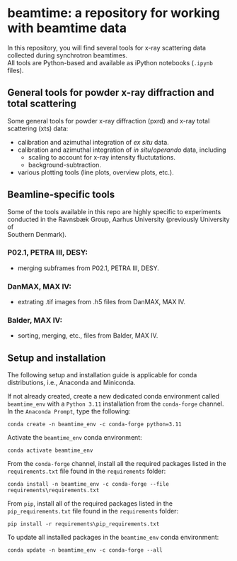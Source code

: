 # beamtime: a repository for working with beamtime data
In this repository, you will find several tools for x-ray scattering data  
collected during synchrotron beamtimes.  
All tools are Python-based and available as iPython notebooks (`.ipynb` files).

## General tools for powder x-ray diffraction and total scattering
Some general tools for powder x-ray diffraction (pxrd) and x-ray total  
scattering (xts) data:
- calibration and azimuthal integration of *ex situ* data.
- calibration and azimuthal integration of *in situ*/*operando* data, including
    - scaling to account for x-ray intensity fluctutations.
    - background-subtraction.
- various plotting tools (line plots, overview plots, etc.).

## Beamline-specific tools
Some of the tools available in this repo are highly specific to experiments  
conducted in the Ravnsbæk Group, Aarhus University (previously University of  
Southern Denmark). 

### P02.1, PETRA III, DESY:
- merging subframes from P02.1, PETRA III, DESY.

### DanMAX, MAX IV:
- extrating .tif images from .h5 files from DanMAX, MAX IV.

### Balder, MAX IV:
- sorting, merging, etc., files from Balder, MAX IV.

## Setup and installation
The following setup and installation guide is applicable for conda  
distributions, i.e., Anaconda and Miniconda.

If not already created, create a new dedicated conda environment called  
`beamtime_env` with a `Python 3.11` installation from the `conda-forge` channel.  
In the `Anaconda Prompt`, type the following:
```
conda create -n beamtime_env -c conda-forge python=3.11
```
Activate the `beamtime_env` conda environment:
```
conda activate beamtime_env
```
From the `conda-forge` channel, install all the required packages listed in the  
`requirements.txt` file found in the `requirements` folder:
```
conda install -n beamtime_env -c conda-forge --file requirements\requirements.txt
```
From `pip`, install all of the required packages listed in the  
`pip_requirements.txt` file  found in the `requirements` folder:  
```
pip install -r requirements\pip_requirements.txt
```
To update all installed packages in the `beamtime_env` conda environment:
```
conda update -n beamtime_env -c conda-forge --all
```
